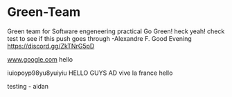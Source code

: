 # Green-Team
Green team for Software engeneering practical
Go Green!
heck yeah!
check
test to see if this push goes through -Alexandre F.
Good Evening 
https://discord.gg/ZkTNrG5pD

www.google.com
hello

iuiopoyp98yu8yuiyiu
HELLO GUYS AD
vive la france
hello

testing - aidan

